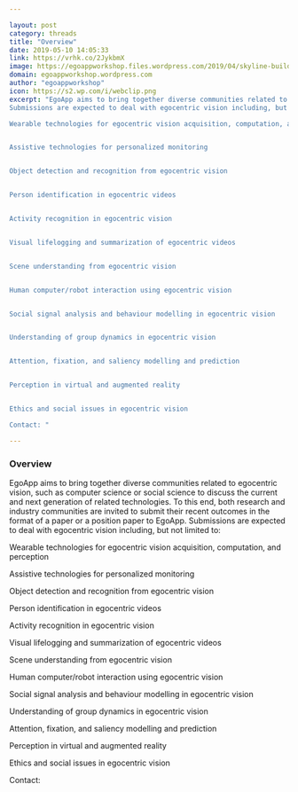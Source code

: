 ```yaml
---

layout: post
category: threads
title: "Overview"
date: 2019-05-10 14:05:33
link: https://vrhk.co/2JykbmX
image: https://egoappworkshop.files.wordpress.com/2019/04/skyline-buildings-new-york-skyscrapers.jpg?w=1200&fit=200%2C150
domain: egoappworkshop.wordpress.com
author: "egoappworkshop"
icon: https://s2.wp.com/i/webclip.png
excerpt: "EgoApp aims to bring together diverse communities related to egocentric vision, such as computer science or social science to discuss the current and next generation of related technologies. To this end, both research and industry communities are invited to submit their recent outcomes in the format of a paper or a position paper to EgoApp.
Submissions are expected to deal with egocentric vision including, but not limited to:

Wearable technologies for egocentric vision acquisition, computation, and perception


Assistive technologies for personalized monitoring


Object detection and recognition from egocentric vision


Person identification in egocentric videos


Activity recognition in egocentric vision


Visual lifelogging and summarization of egocentric videos


Scene understanding from egocentric vision


Human computer/robot interaction using egocentric vision


Social signal analysis and behaviour modelling in egocentric vision


Understanding of group dynamics in egocentric vision


Attention, fixation, and saliency modelling and prediction


Perception in virtual and augmented reality


Ethics and social issues in egocentric vision

Contact: "

---
```


### Overview

EgoApp aims to bring together diverse communities related to egocentric vision, such as computer science or social science to discuss the current and next generation of related technologies. To this end, both research and industry communities are invited to submit their recent outcomes in the format of a paper or a position paper to EgoApp.
Submissions are expected to deal with egocentric vision including, but not limited to:

Wearable technologies for egocentric vision acquisition, computation, and perception


Assistive technologies for personalized monitoring


Object detection and recognition from egocentric vision


Person identification in egocentric videos


Activity recognition in egocentric vision


Visual lifelogging and summarization of egocentric videos


Scene understanding from egocentric vision


Human computer/robot interaction using egocentric vision


Social signal analysis and behaviour modelling in egocentric vision


Understanding of group dynamics in egocentric vision


Attention, fixation, and saliency modelling and prediction


Perception in virtual and augmented reality


Ethics and social issues in egocentric vision

Contact: 